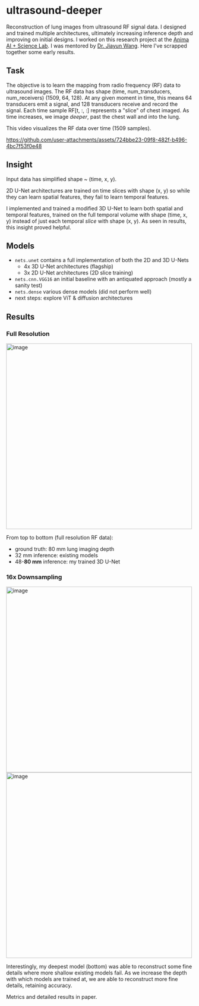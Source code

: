 # ultrasound-deeper

Reconstruction of lung images from ultrasound RF signal data. I designed and trained multiple architectures, ultimately increasing inference depth and improving on initial designs. I worked on this research project at the [Anima AI + Science Lab](http://tensorlab.cms.caltech.edu/users/anima/). I was mentored by [Dr. Jiayun Wang](http://pwang.pw/). Here I've scrapped together some early results.

## Task
The objective is to learn the mapping from radio frequency (RF) data to ultrasound images. The RF data has shape (time, num_transducers, num_receivers) (1509, 64, 128). At any given moment in time, this means 64 transducers emit a signal, and 128 transducers receive and record the signal. Each time sample RF[t, :, :] represents a "slice" of chest imaged. As time increases, we image _deeper_, past the chest wall and into the lung.

This video visualizes the RF data over time (1509 samples).

https://github.com/user-attachments/assets/724bbe23-09f8-482f-b496-4bc7f53f0e48

## Insight
Input data has simplified shape ~ (time, x, y).

2D U-Net architectures are trained on time slices with shape (x, y) so while they can learn spatial features, they fail to learn temporal features.

I implemented and trained a modified 3D U-Net to learn both spatial and temporal features, trained on the full temporal volume with shape (time, x, y) instead of just each temporal _slice_ with shape (x, y). As seen in results, this insight proved helpful.


## Models
- `nets.unet` contains a full implementation of both the 2D and 3D U-Nets
  - 4x 3D U-Net architectures (flagship)
  - 3x 2D U-Net architectures (2D slice training)
- `nets.cnn.VGG16` an initial baseline with an antiquated approach (mostly a sanity test)
- `nets.dense` various dense models (did not perform well)
- next steps: explore ViT & diffusion architectures


## Results

### Full Resolution
<img width="500" alt="image" src="https://github.com/user-attachments/assets/777fffdf-434f-4268-905d-b6848773c9e9">

From top to bottom (full resolution RF data):
- ground truth: 80 mm lung imaging depth
- 32 mm inference: existing models
- 48-**80 mm** inference: my trained 3D U-Net

### 16x Downsampling
<img width="500" alt="image" src="https://github.com/user-attachments/assets/5eab5582-0071-4387-aff3-7f962f706942">

<img width="500" alt="image" src="https://github.com/user-attachments/assets/a42ac953-f147-4ae5-902e-12a6e4b1d8bb">

Interestingly, my deepest model (bottom) was able to reconstruct some fine details where more shallow existing models fail.
As we increase the depth with which models are trained at, we are able to reconstruct more fine details, retaining accuracy.

Metrics and detailed results in paper.
